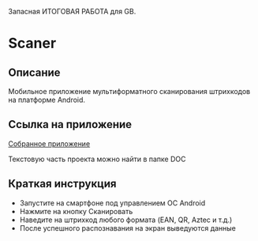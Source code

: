 Запасная ИТОГОВАЯ РАБОТА для GB.

# Scaner

## Описание

Мобильное приложение мультиформатного сканирования штрихкодов на платформе Android.

## Ссылка на приложение

[Собранное приложение](https://github.com/mrRicochet/Scaner/raw/master/app/build/outputs/apk/debug/geekbrainscan.apk)

Текстовую часть проекта можно найти в папке DOC

## Краткая инструкция

* Запустите на смартфоне под управлением ОС Android
* Нажмите на кнопку Сканировать
* Наведите на штрихкод любого формата (EAN, QR, Aztec и т.д.)
* После успешного распознавания на экран выведуются данные



